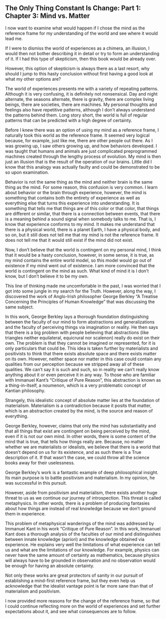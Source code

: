 ## The Only Thing Constant Is Change: Part 1: Chapter 3: Mind vs. Matter

I now want to examine what would happen if I chose the mind as the reference frame for my understanding of the world and see where it would lead me.

If I were to dismiss the world of experiences as a chimera, an illusion, I would then not bother describing it in detail or try to form an understanding of it. If I had this type of skepticism, then this book would be already over.

However, this option of skepticism is always there as a last resort, why should I jump to this hasty conclusion without first having a good look at what my other options are?

The world of experiences presents me with a variety of repeating patterns. Although it is very confusing, it is definitely not nonsensical. Day and night alternate, the seasons alternate, there is gravity, there are complex living beings, there are societies, there are machines. My personal thoughts and feelings also have repetitive patterns, although I don’t always understand the patterns behind them. Long story short, the world is full of regular patterns that can be predicted with a high degree of certainty.

Before I knew there was an option of using my mind as a reference frame, I naturally took this world as the reference frame. It seemed very logical because, for example, just like me, there are other people out there. As I was growing up, I saw others growing up, and how behaviors developed. I was taught that humans and animals are just complicated preprogrammed machines created through the lengthy process of evolution. My mind is then just an illusion that is the result of the operation of our brains. Little did I know that this analogy was actually faulty and could be demonstrated to be so upon examination.

Behavior is not the same thing as the mind and neither brain is the same thing as the mind. For some reason, this confusion is very common. I learn about behavior or the brain through experience, however, the mind is something that contains both the entirety of experience as well as everything else that turns this experience into understanding. It is something that tells me that things are of this color or that color, that things are different or similar, that there is a connection between events, that there is a meaning behind a sound signal when somebody talks to me. That is, I know that experience conforms to my mind. It makes me understand that there is a physical world, there is a planet Earth, I have a physical body, and so on, but it still does not tell me that my mind is not the reference frame. It does not tell me that it would still exist if the mind did not exist.

Now, I don’t believe that the world is contingent on my personal mind, I think that it would be a hasty conclusion, however, in some sense, it is true, as my mind contains the entire world model, so this model would go out of existence if my mind went out of existence. I am more convinced that the world is contingent on the mind as such. What kind of mind it is I don’t know, but I don’t believe it to be my own.

This line of thinking made me uncomfortable in the past, I was worried that I got into some jungle in my search for the Truth. However, along the way, I discovered the work of Anglo-Irish philosopher George Berkley “A Treatise Concerning the Principles of Human Knowledge” that was discussing the same subject.

In this work, George Berkley lays a thorough foundation distinguishing between the faculty of our mind to form abstractions and generalizations and the faculty of perceiving things via imagination or reality. He then says that there is a big problem with people believing that abstractions (like triangles neither equilateral, equicrural nor scalenon) really do exist on their own. The problem is that they cannot be imagined or represented, for it is only particulars that could be. This idea is taken further by materialists and positivists to think that there exists absolute space and there exists matter on its own. However, neither space nor matter in this case could contain any qualities from our perception because we stripped away all of these qualities. We can’t say it is such and such, so in reality we can’t really know anything about it or even perceive it in any way. To those who are familiar with Immanuel Kant’s “Critique of Pure Reason”, this abstraction is known as a thing-in-itself, a noumenon, which is a very problematic concept of Kantian philosophy.

Strangely, this idealistic concept of absolute matter lies at the foundation of materialism. Materialism is a contradiction because it posits that matter, which is an abstraction created by the mind, is the source and reason of everything.

George Berkley, however, claims that only the mind has substantiality and that all things that exist are contingent on being perceived by the mind, even if it is not our own mind. In other words, there is some content of the mind that is true, that tells how things really are. Because, no matter whether we are materialists or idealists, we believe that there is a world that doesn't depend on us for its existence, and as such there is a True description of it. If that wasn’t the case, we could throw all the science books away for their uselessness.

George Berkley’s work is a fantastic example of deep philosophical insight. Its main purpose is to battle positivism and materialism. In my opinion, he was successful in this pursuit.

However, aside from positivism and materialism, there exists another huge threat to us as we continue our journey of introspection. This threat is called metaphysics. In other words, there is a problem of producing fantasies about how things are instead of real knowledge because we don’t ground them in experience.

This problem of metaphysical wanderings of the mind was addressed by Immanuel Kant in his work “Critique of Pure Reason”. In this work, Immanuel Kant does a thorough analysis of the faculties of our mind and distinguishes between innate knowledge (apriori) and the knowledge obtained via experience. He explains very well the limitations of what experience can tell us and what are the limitations of our knowledge. For example, physics can never have the same amount of certainty as mathematics, because physics will always have to be grounded in observation and no observation would be enough for having an absolute certainty.

Not only these works are great protectors of sanity in our pursuit of establishing a mind-first reference frame, but they even help us acknowledge that the idealist vantage point is far more sane than that of materialism and positivism.

I now provided more reasons for the change of the reference frame, so that I could continue reflecting more on the world of experiences and set further expectations about it, and see what consequences are to follow.
